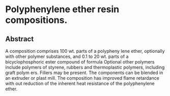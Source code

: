 # Polyphenylene ether resin compositions.

## Abstract
A composition comprises 100 wt. parts of a polypheny lene ether, optionally with other polymer substances, and 0.1 to 20 wt. parts of a bicyclophosphoric ester compound of formula Optional other polymers include polymers of styrene, rubbers and thermoplastic polymers, including graft polym ers. Fillers may be present. The components can be blended in an extruder or plast mill. The composition has improved flame retardance with out reduction of the inherent heat resistance of the polyphenylene ether.